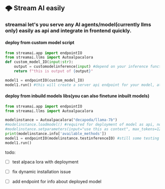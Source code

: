 ## 🌩️ Stream AI easily
### streamai let's you serve any AI agents/model(currently llms only) easily as api and integrate in frontend quickly.

#### deploy from custom model script
```py
from streamai.app import endpointIO
from streamai.llms import Autoalpacalora
def custom_model_IO(input:str):
    output = customodelinference(input) #depend on your inference function, just need to return string output from it.
    return f"this is output of {output}"
    
model1 = endpointIO(custom_model_IO)
model1.run() #this will create a server api endpoint for your model, at http://0.0.0.0:8000 see terminal logs for more info about endpoints
```
#### deploy from inbuild models libs(you can also finetune inbuilt models)
```py
from streamai.app import endpointIO
from streamai.llms import Autoalpacalora
    
modelinstance = Autoalpacalora("decapoda/llama-7b")
#modelinstance.loadmodel() #required for deployment of model as api, not required during finetuning.
#modelinstance.setparameters(input="use this as context", max_tokens=128, top_p=12, top_k=40) #optional, look into .info['available_methods']['setparameters'] for more details.
print(modelinstance.info['available_methods'])
model1 = endpointIO(modelinstance.testinferenceIO) #still some testing to do in actual alpaca inferneceIO.
model1.run()
```
todo:
- [ ] test alpaca lora with deployment
- [ ] fix dynamic installation issue
- [ ] add endpoint for info about deployed model



